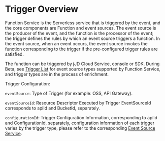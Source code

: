 # Trigger Overview

Function Service is the Serverless service that is triggered by the event, and the core components are Function and event sources. The event source is the producer of the event, and the function is the processor of the event; the trigger defines the rules by which an event source triggers a function. In the event source, when an event occurs, the event source invokes the function corresponding to the trigger if the pre-configured trigger rules are satisfied.

   The function can be triggered by jJD Cloud Service, console or SDK. During Beta, see [Trigger List](triggerlist.md) for event source types supported by Function Service, and trigger types are in the process of enrichment.

 

Trigger Configuration:


`eventSource`: Type of Trigger (for example: OSS, API Gateway).

`eventSourceId`: Resource Descriptor Executed by Trigger EventSourceId corresponds to apiId and BucketId, separately.

`configurationId`: Trigger Configuration Information, corresponding to apiId and ConfigurationId, separately, configuration information of each trigger varies by the trigger type, please refer to the corresponding [Event Source Service](eventsourceservice/eventsource-service.md).
